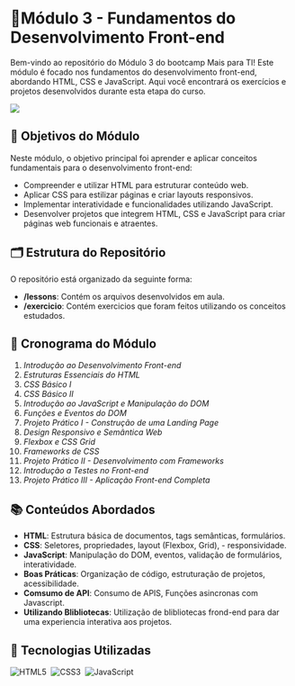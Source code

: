# 🎯Módulo 3 - Fundamentos do Desenvolvimento Front-end

Bem-vindo ao repositório do Módulo 3 do bootcamp Mais para TI! Este módulo é focado nos fundamentos do desenvolvimento front-end, abordando HTML, CSS e JavaScript. Aqui você encontrará os exercícios e projetos desenvolvidos durante esta etapa do curso.

<img src='https://encurtador.com.br/iDN7e'>

## 🚀 Objetivos do Módulo

Neste módulo, o objetivo principal foi aprender e aplicar conceitos fundamentais para o desenvolvimento front-end:

- Compreender e utilizar HTML para estruturar conteúdo web.
- Aplicar CSS para estilizar páginas e criar layouts responsivos.
- Implementar interatividade e funcionalidades utilizando JavaScript.
- Desenvolver projetos que integrem HTML, CSS e JavaScript para criar páginas web funcionais e atraentes.

## 🗂 Estrutura do Repositório

O repositório está organizado da seguinte forma:

- **/lessons**: Contém os arquivos desenvolvidos em aula.
- **/exercicio**: Contém exercicios que foram feitos utilizando os conceitos estudados.

## 📅 Cronograma do Módulo
1. *Introdução ao Desenvolvimento Front-end*
2. *Estruturas Essenciais do HTML*
3. *CSS Básico I*
4. *CSS Básico II*
5. *Introdução ao JavaScript e Manipulação do DOM*
6. *Funções e Eventos do DOM*
7. *Projeto Prático I - Construção de uma Landing Page*
8. *Design Responsivo e Semântica Web*
9. *Flexbox e CSS Grid*
10. *Frameworks de CSS*
11. *Projeto Prático II - Desenvolvimento com Frameworks*
12. *Introdução a Testes no Front-end*
13. *Projeto Prático III - Aplicação Front-end Completa*

## 📚 Conteúdos Abordados
- **HTML**: Estrutura básica de documentos, tags semânticas, formulários.
- **CSS**: Seletores, propriedades, layout (Flexbox, Grid), - responsividade.
- **JavaScript**: Manipulação do DOM, eventos, validação de formulários, interatividade.
- **Boas Práticas**: Organização de código, estruturação de projetos, acessibilidade.
- **Comsumo de API**: Consumo de APIS, Funções asincronas com Javascript.
- **Utilizando Blibliotecas**: Utilização de blibliotecas frond-end para dar uma experiencia interativa aos projetos.
## 🔧 Tecnologias Utilizadas

![HTML5](https://img.shields.io/badge/-HTML5-E34F26?style=for-the-badge&logo=html5&logoColor=white)&nbsp;
![CSS3](https://img.shields.io/badge/css3-%231572B6.svg?style=for-the-badge&logo=css3&logoColor=white)&nbsp;
![JavaScript](https://img.shields.io/badge/Javascript-F7DF1E.svg?style=for-the-badge&logo=javascript&logoColor=black)&nbsp;
